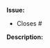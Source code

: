 <!--
name: Pull request
about: Create a pull request
title: ''
labels: pull request
assignees: ''
-->

**Issue:**
- Closes #<issue number>


**Description:**
